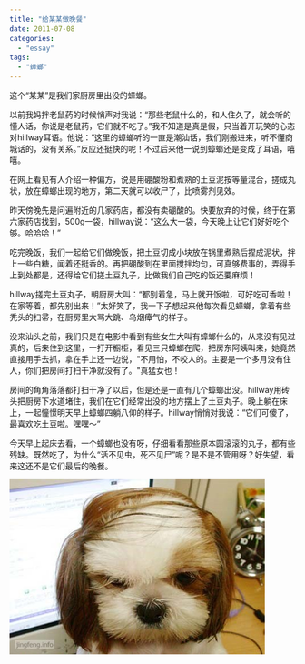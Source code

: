 ```yaml
---
title: "给某某做晚餐"
date: 2011-07-08
categories: 
  - "essay"
tags: 
  - "蟑螂"
---
```


这个“某某”是我们家厨房里出没的蟑螂。

以前我妈拌老鼠药的时候悄声对我说：“那些老鼠什么的，和人住久了，就会听的懂人话，你说是老鼠药，它们就不吃了。”我不知道是真是假，只当着开玩笑的心态对hillway耳语。他说：“这里的蟑螂听的一直是潮汕话，我们刚搬进来，听不懂商城话的，没有关系。”反应还挺快的呢！不过后来他一说到蟑螂还是变成了耳语，嘻嘻。

在网上看见有人介绍一种偏方，说是用硼酸粉和煮熟的土豆泥按等量混合，搓成丸状，放在蟑螂出现的地方，第二天就可以收尸了，比喷雾剂见效。

昨天傍晚先是问遍附近的几家药店，都没有卖硼酸的。快要放弃的时候，终于在第六家药店找到，500g一袋，hillway说：“这么大一袋，今天晚上让它们好好吃个够。哈哈哈！”

吃完晚饭，我们一起给它们做晚饭，把土豆切成小块放在锅里煮熟后捏成泥状，拌上一些白糖，闻着还挺香的。再把硼酸到在里面搅拌均匀，可真够费事的，弄得手上到处都是，还得给它们搓土豆丸子，比做我们自己吃的饭还要麻烦！

hillway搓完土豆丸子，朝厨房大叫：“都别着急，马上就开饭啦，可好吃可香啦！在家等着，都先别出来！”太好笑了，我一下子想起来他每次看见蟑螂，拿着有些秃头的扫帚，在厨房里大骂大跳、乌烟瘴气的样子。

没来汕头之前，我们只是在电影中看到有些女生大叫有蟑螂什么的，从来没有见过真的，后来住到这里，一打开橱柜，看见三只蟑螂在爬，把房东阿姨叫来，她竟然直接用手去抓，拿在手上还一边说，"不用怕，不咬人的。主要是一个多月没有住人，你们把房间打扫干净就没有了。"真猛女也！

房间的角角落落都打扫干净了以后，但是还是一直有几个蟑螂出没。hillway用砖头把厨房下水道堵住，我们在它们经常出没的地方摆上了土豆丸子。晚上躺在床上，一起憧憬明天早上蟑螂四躺八仰的样子。hillway悄悄对我说：“它们可傻了，最喜欢吃土豆啦。嘿嘿～”

今天早上起床去看，一个蟑螂也没有呀，仔细看看那些原本圆滚滚的丸子，都有些残缺。既然吃了，为什么“活不见虫，死不见尸”呢？是不是不管用呀？好失望，看来这还不是它们最后的晚餐。

![表情很酷，发型很拉风](images/5914351570_8144988fb9_z.jpg)
